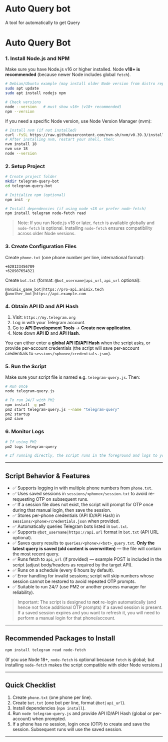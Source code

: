 # Auto Query bot

A tool for automatically to get Query

# Auto Query Bot

### 1. Install Node.js and NPM

Make sure you have Node.js v16 or higher installed. Node **v18+ is recommended** (because newer Node includes global `fetch`).

```bash
# Debian/Ubuntu example (may install older Node version from distro repo)
sudo apt update
sudo apt install nodejs npm

# Check versions
node --version   # must show v16+ (v18+ recommended)
npm --version
```

If you need a specific Node version, use Node Version Manager (nvm):

```bash
# Install nvm (if not installed)
curl -fsSL https://raw.githubusercontent.com/nvm-sh/nvm/v0.39.3/install.sh | bash
# After installing nvm, restart your shell, then:
nvm install 18
nvm use 18
node --version
```

### 2. Setup Project

```bash
# Create project folder
mkdir telegram-query-bot
cd telegram-query-bot

# Initialize npm (optional)
npm init -y

# Install dependencies (if using node <18 or prefer node-fetch)
npm install telegram node-fetch read
```

> Note: If you run Node.js v18 or later, `fetch` is available globally and `node-fetch` is optional. Installing `node-fetch` ensures compatibility across older Node versions.

### 3. Create Configuration Files

Create `phone.txt` (one phone number per line, international format):

```
+628123456789
+628987654321
```

Create `bot.txt` (format: `@bot_username|api_url`, `api_url` optional):

```
@animix_game_bot|https://pro-api.animix.tech
@another_bot|https://api.example.com
```

### 4. Obtain API ID and API Hash

1. Visit: `https://my.telegram.org`
2. Log in with your Telegram account.
3. Go to **API Development Tools** → **Create new application**.
4. Note down **API ID** and **API Hash**.

You can either enter a **global API ID/API Hash** when the script asks, or provide per-account credentials (the script will save per-account credentials to `sessions/<phone>/credentials.json`).

### 5. Run the Script

Make sure your script file is named e.g. `telegram-query.js`. Then:

```bash
# Run once
node telegram-query.js

# To run 24/7 with PM2
npm install -g pm2
pm2 start telegram-query.js --name "telegram-query"
pm2 startup
pm2 save
```

### 6. Monitor Logs

```bash
# If using PM2
pm2 logs telegram-query

# If running directly, the script runs in the foreground and logs to your terminal.
```

---

## Script Behavior & Features

* ✅ Supports logging in with multiple phone numbers from `phone.txt`.
* ✅ Uses saved sessions in `sessions/<phone>/session.txt` to avoid re-requesting OTP on subsequent runs.
* ✅ If a session file does not exist, the script will prompt for OTP once during that manual login, then save the session.
* ✅ Stores per-phone credentials (API ID/API Hash) in `sessions/<phone>/credentials.json` when provided.
* ✅ Automatically queries Telegram bots listed in `bot.txt`.
* ✅ Supports `@bot_username|https://api.url` format in `bot.txt` (API URL optional).
* ✅ Saves query results to `queries/<phone>/<bot>_query.txt`. **Only the latest query is saved (old content is overwritten)** — the file will contain the most recent query.
* ✅ Runs fetch to `api_url` (if provided) — example POST is included in the script (adjust body/headers as required by the target API).
* ✅ Runs on a schedule (every 6 hours by default).
* ✅ Error handling for invalid sessions; script will skip numbers whose session cannot be restored to avoid repeated OTP prompts.
* ✅ Suitable to run 24/7 (use PM2 or another process manager for reliability).

> Important: The script is designed to **not** re-login automatically (and hence not force additional OTP prompts) if a saved session is present. If a saved session expires and you want to refresh it, you will need to perform a manual login for that phone/account.

---

## Recommended Packages to Install

```bash
npm install telegram read node-fetch
```

(If you use Node 18+, `node-fetch` is optional because `fetch` is global; but installing `node-fetch` makes the script compatible with older Node versions.)

---

## Quick Checklist

1. Create `phone.txt` (one phone per line).
2. Create `bot.txt` (one bot per line, format `@bot|api_url`).
3. Install dependencies (`npm install`).
4. Run `node telegram-query.js` and provide API ID/API Hash (global or per-account) when prompted.
5. If a phone has no session, login once (OTP) to create and save the session. Subsequent runs will use the saved session.

---

